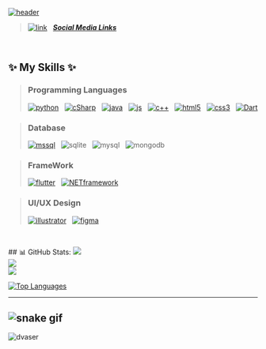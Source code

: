 [![header](https://user-images.githubusercontent.com/74770052/187743952-b5d39f5b-f8b0-4b8c-84f0-f71705298248.png)](https://linktr.ee/Dvaser)
 
> [![link](https://user-images.githubusercontent.com/74770052/187730702-d10db106-6fca-4d10-a7c7-b85376b001e2.png)](https://linktr.ee/Dvaser) &nbsp; [**_Social Media Links_**](https://linktr.ee/Dvaser)

<br>

## ✨ My Skills ✨

> ### Programming Languages
 > [![python](https://user-images.githubusercontent.com/74770052/187727152-f4683948-8de5-4f04-b700-623b1dac5b7e.png)](https://github.com/dvaser) &nbsp;
[![cSharp](https://user-images.githubusercontent.com/74770052/187727132-d7406004-9e3d-4ccb-95b2-947911f0d769.png)](https://github.com/dvaser) &nbsp;
[![java](https://user-images.githubusercontent.com/74770052/187727145-2c444f6c-edc0-47fb-b337-0fe175815324.png)](https://github.com/dvaser) &nbsp;
[![js](https://user-images.githubusercontent.com/74770052/187727163-363d7207-3d17-4d31-ab1a-d0e7498a94b5.png)](https://github.com/dvaser) &nbsp;
[![c++](https://user-images.githubusercontent.com/74770052/187727167-500b3f3b-761c-4689-9baa-480687602863.png)](https://github.com/dvaser) &nbsp;
[![html5](https://user-images.githubusercontent.com/74770052/187727136-3a64ac24-b277-49a9-b9f5-f9c1f7bce371.png)](https://github.com/dvaser) &nbsp;
[![css3](https://user-images.githubusercontent.com/74770052/187727141-940c5603-c3f0-4990-8469-2f0b219db5f0.png)](https://github.com/dvaser) &nbsp;
[![Dart](https://user-images.githubusercontent.com/74770052/187738079-d33fe3e3-3eca-49ee-ae1e-dc3ccaafff6c.png)](https://github.com/dvaser)


<!---
  - `Back-End`
    > [![python](https://user-images.githubusercontent.com/74770052/187727152-f4683948-8de5-4f04-b700-623b1dac5b7e.png)](https://github.com/dvaser) &nbsp;
[![cSharp](https://user-images.githubusercontent.com/74770052/187727132-d7406004-9e3d-4ccb-95b2-947911f0d769.png)](https://github.com/dvaser) &nbsp;
[![java](https://user-images.githubusercontent.com/74770052/187727145-2c444f6c-edc0-47fb-b337-0fe175815324.png)](https://github.com/dvaser) &nbsp;
[![js](https://user-images.githubusercontent.com/74770052/187727163-363d7207-3d17-4d31-ab1a-d0e7498a94b5.png)](https://github.com/dvaser) &nbsp;
[![c++](https://user-images.githubusercontent.com/74770052/187727167-500b3f3b-761c-4689-9baa-480687602863.png)](https://github.com/dvaser)
  
  - `Front-End`
    > [![html5](https://user-images.githubusercontent.com/74770052/187727136-3a64ac24-b277-49a9-b9f5-f9c1f7bce371.png)](https://github.com/dvaser) &nbsp;
[![css3](https://user-images.githubusercontent.com/74770052/187727141-940c5603-c3f0-4990-8469-2f0b219db5f0.png)](https://github.com/dvaser)
  
  - `Mobile App`
      > [![Dart](https://user-images.githubusercontent.com/74770052/187738079-d33fe3e3-3eca-49ee-ae1e-dc3ccaafff6c.png)](https://github.com/dvaser)
-->

> ### Database
  > [![mssql](https://user-images.githubusercontent.com/74770052/187727143-79fd4e42-575f-4298-a15e-086efb9c010f.png)](https://github.com/dvaser) &nbsp;
![sqlite](https://user-images.githubusercontent.com/74770052/196807952-fe5049f9-6438-4797-858f-6ba453e6f4c7.png) &nbsp;
![mysql](https://user-images.githubusercontent.com/74770052/196807956-9e0dc3b9-0ae0-4acf-bfa4-1355b359a76e.png) &nbsp;
![mongodb](https://user-images.githubusercontent.com/74770052/196807703-108e63a8-9741-441f-a5a6-35bd1a9f33bc.png)

> ### FrameWork
  > [![flutter](https://user-images.githubusercontent.com/74770052/187738076-f697f189-67e1-4bc8-b2d0-cd59ba8d5b4f.png)](https://github.com/dvaser) &nbsp;
[![NETframework](https://user-images.githubusercontent.com/74770052/187739877-33b8ad0f-8481-4e1c-b7f5-40386eb67eed.png)](https://github.com/dvaser)

> ### UI/UX Design
  > [![illustrator](https://user-images.githubusercontent.com/74770052/187727149-b4561180-d626-4690-87bc-2c344c1bbdd7.png)](https://github.com/dvaser) &nbsp;
[![figma](https://user-images.githubusercontent.com/74770052/187727160-cfe0e5b4-87a7-4a9d-8f92-2afdeb353816.png)](https://github.com/dvaser)

<br>

## 📊 GitHub Stats: 
 ![](https://github-readme-stats.vercel.app/api?username=dvaser&theme=gotham&hide_border=false&include_all_commits=false&count_private=false)<br/> 
 ![](https://github-readme-streak-stats.herokuapp.com/?user=dvaser&theme=gotham&hide_border=false)<br/> 
 ![](https://github-readme-stats.vercel.app/api/top-langs/?username=dvaser&theme=gotham&hide_border=false&include_all_commits=false&count_private=false&layout=compact) 

<a href="https://github.com/dvaser" align="left"><img src="https://github-readme-stats.vercel.app/api/top-langs/?username=dvaser&langs_count=10&title_color=0891b2&text_color=ffffff&icon_color=0891b2&bg_color=1c1917&hide_border=true&locale=en&custom_title=Top%20%Languages" alt="Top Languages" /></a>

 --- 
 ![snake gif](https://github.com/dvaser/blob/output/github-contribution-grid-snake.svg) 
 --- 

<p align="left"> <img src="https://komarev.com/ghpvc/?username=dvaser&label=ProfileViews&color=green&style=flat" alt="dvaser"/> </p>
